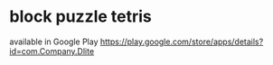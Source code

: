 # block puzzle tetris
available in Google Play
https://play.google.com/store/apps/details?id=com.Company.Dlite
